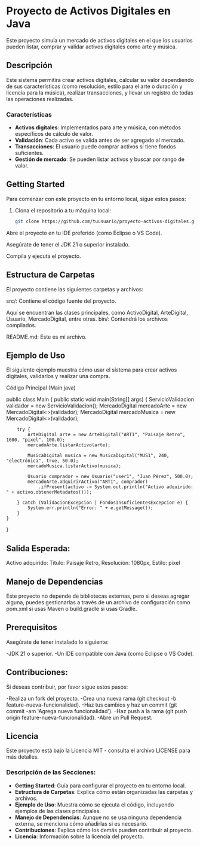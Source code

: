 # Proyecto de Activos Digitales en Java

Este proyecto simula un mercado de activos digitales en el que los usuarios pueden listar, comprar y validar activos digitales como arte y música.

## Descripción

Este sistema permitira crear activos digitales, calcular su valor dependiendo de sus características (como resolución, estilo para el arte o duración y licencia para la música), realizar transacciones, y llevar un registro de todas las operaciones realizadas.

### Características

- **Activos digitales**: Implementados para arte y música, con métodos específicos de cálculo de valor.
- **Validación**: Cada activo se valida antes de ser agregado al mercado.
- **Transacciones**: El usuario puede comprar activos si tiene fondos suficientes.
- **Gestión de mercado**: Se pueden listar activos y buscar por rango de valor.

## Getting Started

Para comenzar con este proyecto en tu entorno local, sigue estos pasos:

1. Clona el repositorio a tu máquina local:
   ```bash
   git clone https://github.com/tuusuario/proyecto-activos-digitales.git
Abre el proyecto en tu IDE preferido (como Eclipse o VS Code).

Asegúrate de tener el JDK 21 o superior instalado.

Compila y ejecuta el proyecto.

## Estructura de Carpetas

El proyecto contiene las siguientes carpetas y archivos:

src/: Contiene el código fuente del proyecto.

Aquí se encuentran las clases principales, como ActivoDigital, ArteDigital, Usuario, MercadoDigital, entre otras.
bin/: Contendrá los archivos compilados.

README.md: Este es mi archivo.

## Ejemplo de Uso

El siguiente ejemplo muestra cómo usar el sistema para crear activos digitales, validarlos y realizar una compra.

Código Principal (Main.java)

public class Main {
    public static void main(String[] args) {
        ServicioValidacion validador = new ServicioValidacion();
        MercadoDigital<ArteDigital> mercadoArte = new MercadoDigital<>(validador);
        MercadoDigital<MusicaDigital> mercadoMusica = new MercadoDigital<>(validador);
        
        try {
            ArteDigital arte = new ArteDigital("ART1", "Paisaje Retro", 1080, "pixel", 100.0);
            mercadoArte.listarActivo(arte);
            
            MusicaDigital musica = new MusicaDigital("MUS1", 240, "electrónica", true, 50.0);
            mercadoMusica.listarActivo(musica);
            
            Usuario comprador = new Usuario("user1", "Juan Pérez", 500.0);
            mercadoArte.adquirirActivo("ART1", comprador)
                .ifPresent(activo -> System.out.println("Activo adquirido: " + activo.obtenerMetadatos()));
                
        } catch (ValidacionExcepcion | FondosInsuficientesExcepcion e) {
            System.err.println("Error: " + e.getMessage());
        }
    }
}

## Salida Esperada:
Activo adquirido: Título: Paisaje Retro, Resolución: 1080px, Estilo: pixel

## Manejo de Dependencias
Este proyecto no depende de bibliotecas externas, pero si deseas agregar alguna, puedes gestionarlas a través de un archivo de configuración como pom.xml si usas Maven o build.gradle si usas Gradle.

## Prerequisitos
Asegúrate de tener instalado lo siguiente:

-JDK 21 o superior.
-Un IDE compatible con Java (como Eclipse o VS Code).
## Contribuciones: 
Si deseas contribuir, por favor sigue estos pasos:

-Realiza un fork del proyecto.
-Crea una nueva rama (git checkout -b feature-nueva-funcionalidad).
-Haz tus cambios y haz un commit (git commit -am 'Agrega nueva funcionalidad').
-Haz push a la rama (git push origin feature-nueva-funcionalidad).
-Abre un Pull Request.

## Licencia

Este proyecto está bajo la Licencia MIT - consulta el archivo LICENSE para más detalles.

### Descripción de las Secciones:
- **Getting Started**: Guía para configurar el proyecto en tu entorno local.
- **Estructura de Carpetas**: Explica cómo están organizadas las carpetas y archivos.
- **Ejemplo de Uso**: Muestra cómo se ejecuta el código, incluyendo ejemplos de las clases principales.
- **Manejo de Dependencias**: Aunque no se usa ninguna dependencia externa, se menciona cómo añadirlas si es necesario.
- **Contribuciones**: Explica cómo los demás pueden contribuir al proyecto.
- **Licencia**: Información sobre la licencia del proyecto.
